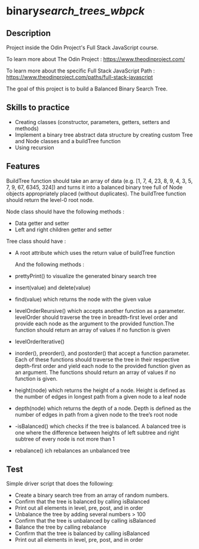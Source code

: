 # binary*search_trees_wbpck*

## Description

Project inside the Odin Project's Full Stack JavaScript course.

To learn more about The Odin Project : https://www.theodinproject.com/

To learn more about the specific Full Stack JavaScript Path : https://www.theodinproject.com/paths/full-stack-javascript

The goal of this project is to build a Balanced Binary Search Tree.

## Skills to practice

- Creating classes (constructor, parameters, getters, setters and methods)
- Implement a binary tree abstract data structure by creating custom Tree and Node classes and a buildTree function
- Using recursion

## Features

BuildTree function should take an array of data (e.g. [1, 7, 4, 23, 8, 9, 4, 3, 5, 7, 9, 67, 6345, 324]) and turns it into a balanced binary tree full of Node objects appropriately placed (without duplicates). The buildTree function should return the level-0 root node.

Node class should have the following methods :

- Data getter and setter
- Left and right children getter and setter

Tree class should have :

- A root attribute which uses the return value of buildTree function

  And the following methods :

- prettyPrint() to visualize the generated binary search tree
- insert(value) and delete(value)
- find(value) which returns the node with the given value
- levelOrderReursive() which accepts another function as a parameter. levelOrder should traverse the tree in breadth-first level order and provide each node as the argument to the provided function.The function should return an array of values if no function is given
- levelOrderIterative()
- inorder(), preorder(), and postorder() that accept a function parameter. Each of these functions should traverse the tree in their respective depth-first order and yield each node to the provided function given as an argument. The functions should return an array of values if no function is given.
- height(node) which returns the height of a node. Height is defined as the number of edges in longest path from a given node to a leaf node
- depth(node) which returns the depth of a node. Depth is defined as the number of edges in path from a given node to the tree’s root node
- -isBalanced() which checks if the tree is balanced. A balanced tree is one where the difference between heights of left subtree and right subtree of every node is not more than 1
- rebalance() ich rebalances an unbalanced tree

## Test

Simple driver script that does the following:

- Create a binary search tree from an array of random numbers.
- Confirm that the tree is balanced by calling isBalanced
- Print out all elements in level, pre, post, and in order
- Unbalance the tree by adding several numbers > 100
- Confirm that the tree is unbalanced by calling isBalanced
- Balance the tree by calling rebalance
- Confirm that the tree is balanced by calling isBalanced
- Print out all elements in level, pre, post, and in order
